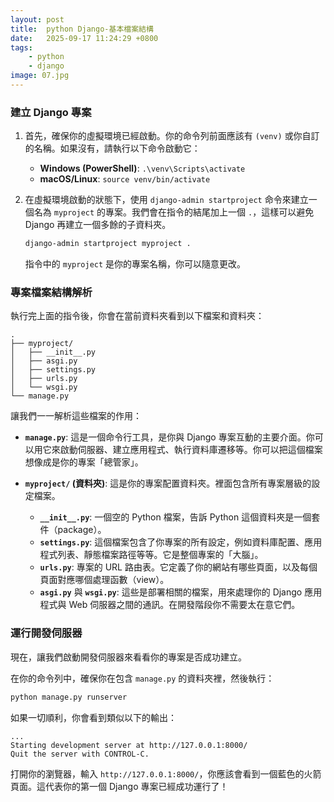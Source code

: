 ```yaml
---
layout: post
title:  python Django-基本檔案結構
date:   2025-09-17 11:24:29 +0800
tags: 
    - python 
    - django
image: 07.jpg
---
```


### **建立 Django 專案**

1.  首先，確保你的虛擬環境已經啟動。你的命令列前面應該有 `(venv)` 或你自訂的名稱。如果沒有，請執行以下命令啟動它：

      * **Windows (PowerShell)**: `.\venv\Scripts\activate`
      * **macOS/Linux**: `source venv/bin/activate`

2.  在虛擬環境啟動的狀態下，使用 `django-admin startproject` 命令來建立一個名為 `myproject` 的專案。我們會在指令的結尾加上一個 `.`，這樣可以避免 Django 再建立一個多餘的子資料夾。

    ```bash
    django-admin startproject myproject .
    ```

    指令中的 `myproject` 是你的專案名稱，你可以隨意更改。

### **專案檔案結構解析**

執行完上面的指令後，你會在當前資料夾看到以下檔案和資料夾：

```
.
├── myproject/
│   ├── __init__.py
│   ├── asgi.py
│   ├── settings.py
│   ├── urls.py
│   └── wsgi.py
└── manage.py
```

讓我們一一解析這些檔案的作用：

  * **`manage.py`**:
    這是一個命令行工具，是你與 Django 專案互動的主要介面。你可以用它來啟動伺服器、建立應用程式、執行資料庫遷移等。你可以把這個檔案想像成是你的專案「總管家」。

  * **`myproject/` (資料夾)**:
    這是你的專案配置資料夾。裡面包含所有專案層級的設定檔案。

      * **`__init__.py`**:
        一個空的 Python 檔案，告訴 Python 這個資料夾是一個套件（package）。
      * **`settings.py`**:
        這個檔案包含了你專案的所有設定，例如資料庫配置、應用程式列表、靜態檔案路徑等等。它是整個專案的「大腦」。
      * **`urls.py`**:
        專案的 URL 路由表。它定義了你的網站有哪些頁面，以及每個頁面對應哪個處理函數（view）。
      * **`asgi.py`** 與 **`wsgi.py`**:
        這些是部署相關的檔案，用來處理你的 Django 應用程式與 Web 伺服器之間的通訊。在開發階段你不需要太在意它們。

### **運行開發伺服器**

現在，讓我們啟動開發伺服器來看看你的專案是否成功建立。

在你的命令列中，確保你在包含 `manage.py` 的資料夾裡，然後執行：

```bash
python manage.py runserver
```

如果一切順利，你會看到類似以下的輸出：

```
...
Starting development server at http://127.0.0.1:8000/
Quit the server with CONTROL-C.
```

打開你的瀏覽器，輸入 `http://127.0.0.1:8000/`，你應該會看到一個藍色的火箭頁面。這代表你的第一個 Django 專案已經成功運行了！